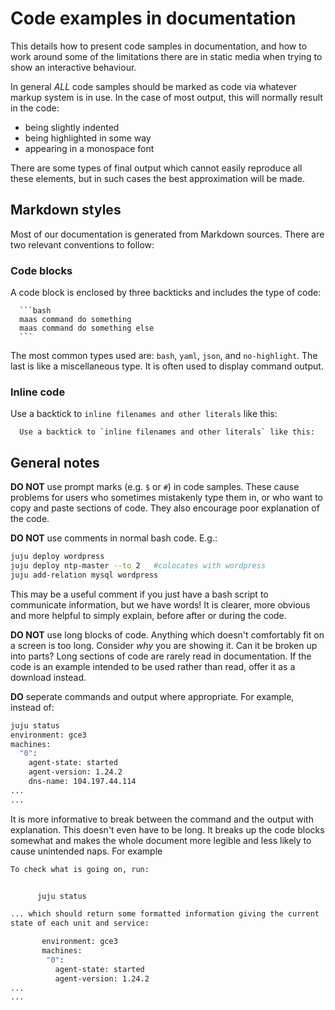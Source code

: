 # Code examples in documentation

This details how to present code samples in documentation, and how to 
work around some of the limitations there are in static media when
trying to show an interactive behaviour.

In general *ALL* code samples should be marked as code via whatever
markup system is in use. In the case of most output, this will normally
result in the code:

 - being slightly indented
 - being highlighted in some way
 - appearing in a monospace font

There are some types of final output which cannot easily reproduce all these
elements, but in such cases the best approximation will be made. 

## Markdown styles

Most of our documentation is generated from Markdown sources. There are 
two relevant conventions to follow:

### Code blocks

A code block is enclosed by three backticks and includes the type of code:


      ```bash
      maas command do something
      maas command do something else
      ```

The most common types used are: `bash`, `yaml`, `json`, and `no-highlight`. 
The last is like a miscellaneous type. It is often used to display
command output.

### Inline code

Use a backtick to `inline filenames and other literals` like this:

      Use a backtick to `inline filenames and other literals` like this:


## General notes

**DO NOT** use prompt marks (e.g. `$` or `#`) in code samples. These cause problems
for users who sometimes mistakenly type them in, or who want to copy and paste
sections of code. They also encourage poor explanation of the code. 

**DO NOT** use comments in normal bash code. E.g.:

```bash
juju deploy wordpress 
juju deploy ntp-master --to 2   #colocates with wordpress
juju add-relation mysql wordpress
```

This may be a useful comment if you just have a bash script to communicate
information, but we have words! It is clearer, more obvious and more helpful
to simply explain, before after or during the code.

**DO NOT** use long blocks of code. Anything which doesn't comfortably fit
on a screen is too long. Consider *why* you are showing it. Can it be broken
up into parts? Long sections of code are rarely read in documentation. If the
code is an example intended to be used rather than read, offer it as a 
download instead.


**DO** seperate commands and output where appropriate. For example, instead of:

```bash
juju status
environment: gce3
machines:
  "0":
    agent-state: started
    agent-version: 1.24.2
    dns-name: 104.197.44.114
...
...
```

It is more informative to break between the command and the output
with explanation. This doesn't even have to be long. It breaks up the
code blocks somewhat and makes the whole document more legible and less
likely to cause unintended naps. For example

``` bash
To check what is going on, run:


      juju status

... which should return some formatted information giving the current
state of each unit and service:

       environment: gce3
       machines:
        "0":
          agent-state: started
          agent-version: 1.24.2
...
...
```

